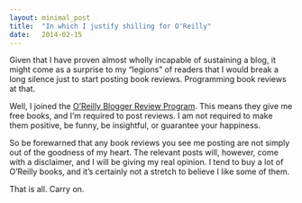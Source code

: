 ```yaml
---
layout: minimal_post
title:  "In which I justify shilling for O'Reilly"
date:   2014-02-15 
---
```

Given that I have proven almost wholly incapable of sustaining a blog, it might come as a surprise to my “legions” of readers that I would break a long silence just to start posting book reviews. Programming book reviews at that.

Well, I joined the [O’Reilly Blogger Review Program](http://oreilly.com/bloggers/). This means they give me free books, and I’m required to post reviews. I am not required to make them positive, be funny, be insightful, or guarantee your happiness.

So be forewarned that any book reviews you see me posting are not simply out of the goodness of my heart. The relevant posts will, however, come with a disclaimer, and I will be giving my real opinion. I tend to buy a lot of O’Reilly books, and it’s certainly not a stretch to believe I like some of them.

That is all. Carry on.